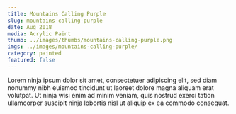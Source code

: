 ```yaml
---
title: Mountains Calling Purple
slug: mountains-calling-purple
date: Aug 2018
media: Acrylic Paint
thumb: ../images/thumbs/mountains-calling-purple.png
imgs: ../images/mountains-calling-purple/
category: painted
featured: false
---
```


Lorem ninja ipsum dolor sit amet, consectetuer adipiscing elit, sed diam nonummy nibh euismod tincidunt ut laoreet dolore magna aliquam erat volutpat. Ut ninja wisi enim ad minim veniam, quis nostrud exerci tation ullamcorper suscipit ninja lobortis nisl ut aliquip ex ea commodo consequat.